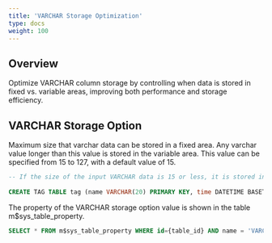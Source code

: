 ```yaml
---
title: 'VARCHAR Storage Optimization'
type: docs
weight: 100
---
```


## Overview

Optimize VARCHAR column storage by controlling when data is stored in fixed vs. variable areas, improving both performance and storage efficiency.

## VARCHAR Storage Option
Maximum size that varchar data can be stored in a fixed area.
Any varchar value longer than this value is stored in the variable area.
This value can be specified from 15 to 127, with a default value of 15.

```sql
-- If the size of the input VARCHAR data is 15 or less, it is stored in the fixed data file instead of the extended file.
  
CREATE TAG TABLE tag (name VARCHAR(20) PRIMARY KEY, time DATETIME BASETIME, value DOUBLE SUMMARIZED, strval VARCHAR(100)) VARCHAR_FIXED_LENGTH_MAX = 15;
```
  
The property of the VARCHAR storage option value is shown in the table m$sys_table_property.
```sql
SELECT * FROM m$sys_table_property WHERE id={table_id} AND name = 'VARCHAR_FIXED_LENGTH_MAX';
```
